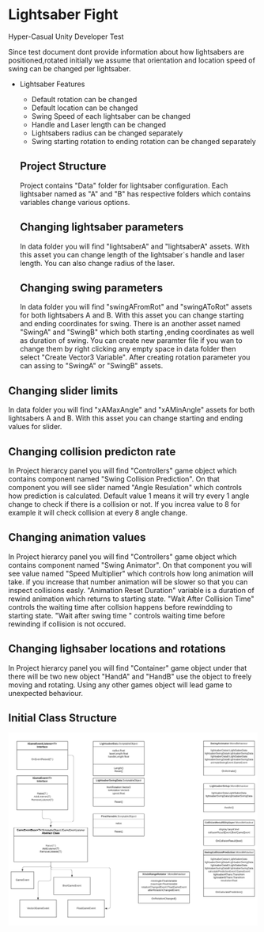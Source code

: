 # Lightsaber Fight
Hyper-Casual Unity Developer Test

Since test document dont provide information about how lightsabers are positioned,rotated initially we assume that orientation and location speed of swing can be changed per lightsaber.

* Lightsaber Features
  * Default rotation can be changed
  * Default location can be changed
  * Swing Speed of each lightsaber can be changed
  * Handle and Laser length can be changed
  * Lightsabers radius can be changed separately 
  * Swing starting rotation to ending rotation can be changed separately

 
  Project Structure
  ----
  Project contains "Data" folder for lightsaber configuration. Each lightsaber
      named as "A" and "B" has respective folders which contains variables change
      various options. 
      
  Changing lightsaber parameters
  ----
   In data folder you will find "lightsaberA" and "lightsaberA" assets. With
      this asset you can change length of the lightsaber`s handle and laser length.
      You can also change radius of the laser.
    
   
  Changing swing parameters
  ----
    In data folder you will find "swingAFromRot" and "swingAToRot" assets for
      both lightsabers A and B. With this asset you can change starting and ending
      coordinates for swing. There is an another asset named "SwingA" and "SwingB"
      which both starting ,ending coordinates as well as duration of swing. You can
      create new paramter file if you wan to change them by right clicking any empty
      space in data folder then select "Create Vector3 Variable". After creating
      rotation parameter you can assing to "SwingA" or "SwingB" assets.

 Changing slider limits
 ----
In data folder you will find "xAMaxAngle" and "xAMinAngle" assets for both
lightsabers A and B. With this asset you can change starting and ending values
for slider.
      
  Changing collision predicton rate
  ----
In Project hierarcy panel you will find "Controllers" game object which
contains component   named "Swing Collision Prediction". On that component
you will see slider named "Angle Resulation" which controls how prediction
is calculated. Default value 1 means it will try every 1 angle change to check
if there is a collision or not. If you increa value to 8 for example it will
check collision at every 8 angle change.

  Changing animation values
  ----
In Project hierarcy panel you will find "Controllers" game object which
contains component   named "Swing Animator". On that component you will see
value  named "Speed Multiplier" which controls how long animation will take.
if you increase that number animation will be slower so that you can inspect
collisions easly. "Animation Reset  Duration" variable is a duration of rewind
animation which returns to starting state. "Wait After Collision Time" controls
the waiting time after collsion happens before rewindding to starting state.
"Wait after swing time " controls waiting time before rewinding if collision
is  not  occured.
  
  Changing lighsaber locations and rotations
  ----
In Project hierarcy panel you will find "Container" game object under that
there will be two new object  "HandA" and "HandB" use the object to freely
moving and rotating. Using any other games object will lead game to unexpected
behaviour.

  
  Initial Class Structure
  ----

![alt text](https://github.com/mefisto/lightsaber/blob/main/UML%20class.png?raw=true)

